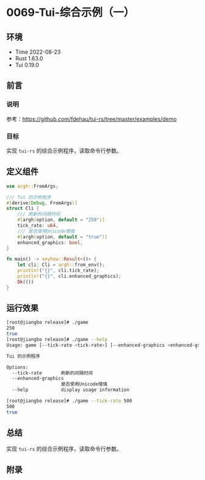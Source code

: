 # 0069-Tui-综合示例（一）

## 环境

- Time 2022-08-23
- Rust 1.63.0
- Tui 0.19.0

## 前言

### 说明

参考：<https://github.com/fdehau/tui-rs/tree/master/examples/demo>

### 目标

实现 `tui-rs` 的综合示例程序，读取命令行参数。

## 定义组件

```rust
use argh::FromArgs;

/// Tui 的示例程序
#[derive(Debug, FromArgs)]
struct Cli {
    /// 刷新的间隔时间
    #[argh(option, default = "250")]
    tick_rate: u64,
    /// 是否使用Unicode增强
    #[argh(option, default = "true")]
    enhanced_graphics: bool,
}

fn main() -> anyhow::Result<()> {
    let cli: Cli = argh::from_env();
    println!("{}", cli.tick_rate);
    println!("{}", cli.enhanced_graphics);
    Ok(())
}
```

## 运行效果

```sh
[root@jiangbo release]# ./game
250
true
[root@jiangbo release]# ./game --help
Usage: game [--tick-rate <tick-rate>] [--enhanced-graphics <enhanced-graphics>]

Tui 的示例程序

Options:
  --tick-rate       刷新的间隔时间
  --enhanced-graphics
                    是否使用Unicode增强
  --help            display usage information

[root@jiangbo release]# ./game --tick-rate 500
500
true
```

## 总结

实现 `tui-rs` 的综合示例程序，读取命令行参数。

## 附录
